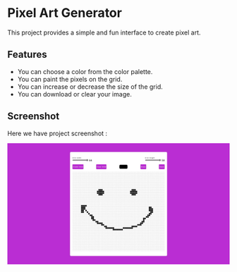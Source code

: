 # Pixel Art Generator
This project provides a simple and fun interface to create pixel art.

## Features
- You can choose a color from the color palette.
- You can paint the pixels on the grid.
- You can increase or decrease the size of the grid.
- You can download or clear your image.

## Screenshot
Here we have project screenshot :

![screenshot](screenshot.jpeg)